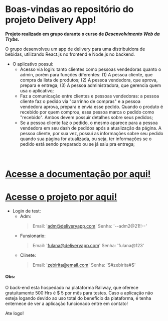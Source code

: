  # Boas-vindas ao repositório do projeto Delivery App!

<strong>Projeto realizado em grupo durante o curso de _Desenvolvimento Web da Trybe_.</strong>

  O grupo desenvolveu um app de delivery para uma distribuidora de bebidas, utilizando React.js no frontend e Node.js no backend.
  
 *  O aplicativo possui:
    - Acesso via login: tanto clientes como pessoas vendedoras quanto o admin,  porém para funções diferentes: (1) A pessoa cliente, que compra da lista de produtos; (2) A pessoa vendedora, que aprova, prepara e entrega; (3) A pessoa administradora, que gerencia quem usa o aplicativo;
    - Faz a comunicação entre clientes e pessoas vendedoras: a pessoa cliente faz o pedido via "carrinho de compras" e a pessoa vendedora aprova, prepara e envia esse pedido. Quando o produto é recebido por quem comprou, essa pessoa marca o pedido como "recebido". Ambos devem possuir detalhes sobre seus pedidos;
    - Se a pessoa cliente faz o pedido, o mesmo aparece para a pessoa vendedora em seu dash de pedidos após a atualização da página. A pessoa cliente, por sua vez, possui as informações sobre seu pedido quando sua página for atualizada, ou seja, ter informações se o pedido está sendo preparado ou se já saiu pra entrega;

<br>

# [Acesse a documentação por aqui!](https://documenter.getpostman.com/view/25807192/2s93CHvFGo)
# <a href="https://delivery-app-amber.vercel.app/login" target="_blank">Acesse o projeto por aqui!</a>
  * Login de test:
    - Adm: 
      > Email: 'adm@deliveryapp.com'
      > Senha: '--adm2@21!!--'
    - Funsionario:
      > Email: 'fulana@deliveryapp.com'
      > Senha: 'fulana@123'
    - Clinete:
      > Email: 'zebirita@email.com'
      > Senha: '$#zebirita#$'
      
#### Obs:
O back-end esta hospedado na plataforma Raliway, que oferece gratuitamente 500 Hrs é $ 5 por mês para testes.
Caso a aplicação não esteja logando devido ao uso total do benefício da plataforma, é tenha enternece de ver a aplicação funcionado entre em contato!

Ate logo!
